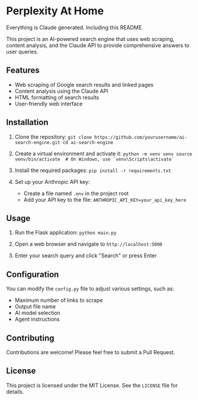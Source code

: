 # Perplexity At Home
Everything is Claude generated. Including this README.

This project is an AI-powered search engine that uses web scraping, content analysis, and the Claude API to provide comprehensive answers to user queries.

## Features

- Web scraping of Google search results and linked pages
- Content analysis using the Claude API
- HTML formatting of search results
- User-friendly web interface

## Installation

1. Clone the repository:   ```
   git clone https://github.com/yourusername/ai-search-engine.git
   cd ai-search-engine   ```

2. Create a virtual environment and activate it:   ```
   python -m venv venv
   source venv/bin/activate  # On Windows, use `venv\Scripts\activate`   ```

3. Install the required packages:   ```
   pip install -r requirements.txt   ```

4. Set up your Anthropic API key:
   - Create a file named `.env` in the project root
   - Add your API key to the file:     ```
     ANTHROPIC_API_KEY=your_api_key_here     ```

## Usage

1. Run the Flask application:   ```
   python main.py   ```

2. Open a web browser and navigate to `http://localhost:5000`

3. Enter your search query and click "Search" or press Enter

## Configuration

You can modify the `config.py` file to adjust various settings, such as:

- Maximum number of links to scrape
- Output file name
- AI model selection
- Agent instructions

## Contributing

Contributions are welcome! Please feel free to submit a Pull Request.

## License

This project is licensed under the MIT License. See the `LICENSE` file for details.
